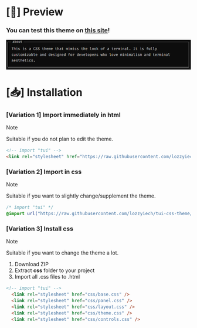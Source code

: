 # [👀] Preview

### You can test this theme on [this site](https://ikuza.space/tui-css-theme/)!

![ ](screens/screen1.png)

# [📥] Installation
### [Variation 1] Import immediately in **html**

> [!NOTE]
> Suitable if you do not plan to edit the theme.

```html
<!-- import "tui" -->
<link rel="stylesheet" href="https://raw.githubusercontent.com/lozzyiech/tui-css-theme/main.css"> 
```
### [Variation 2] Import in **css**

> [!NOTE]
> Suitable if you want to slightly change/supplement the theme.

```css
/* import "tui" */
@import url("https://raw.githubusercontent.com/lozzyiech/tui-css-theme/main.css")
```
### [Variation 3] Install css

> [!NOTE]
> Suitable if you want to change the theme a lot.


1. Download ZIP
2. Extract **css** folder to your project
3. Import all .css files to .html

```html
<!-- import "tui" -->
  <link rel="stylesheet" href="css/base.css" />
  <link rel="stylesheet" href="css/panel.css" />
  <link rel="stylesheet" href="css/layout.css" />
  <link rel="stylesheet" href="css/theme.css" />
  <link rel="stylesheet" href="css/controls.css" />
```
